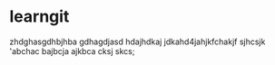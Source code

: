 # learngit
zhdghasgdhbjhba
gdhagdjasd
hdajhdkaj
jdkahd4jahjkfchakjf
sjhcsjk
'abchac
bajbcja
ajkbca
cksj
skcs;
